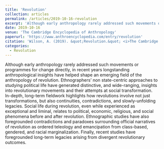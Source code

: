 ```yaml
---
title: 'Revolution'
collection: articles
permalink: /articles/2019-10-16-revolution
excerpt: 'Although early anthropology rarely addressed such movements or programmes for change directly, in recent years longstanding anthropological insights have helped shape an emerging field of the anthropology of revolution..'
date: 2019-10-16
venue: 'The Cambridge Encyclopedia of Anthropology'
paperurl: 'https://www.anthroencyclopedia.com/entry/revolution'
citation: 'Wilson, A. (2019). &quot;Revolution.&quot; <i>The Cambridge Encyclopedia of Anthropology</i>.'
categories:
  - Revolution
---
```


Although early anthropology rarely addressed such movements or programmes for change directly, in recent years longstanding anthropological insights have helped shape an emerging field of the anthropology of revolution. Ethnographers’ non state-centric approaches to studying political life have generated distinctive, and wide-ranging, insights into revolutionary movements and their attempts at social transformation. In-depth, long-term fieldwork highlights how revolutions involve not just transformations, but also continuities, contradictions, and slowly-unfolding legacies. Social life during revolution, even while experienced as exceptional and liminal, relates to political, economic, religious, and social phenomena before and after revolution. Ethnographic studies have also foregrounded contradictions and paradoxes surrounding official narratives of revolution as ordered teleology and emancipation from class-based, gendered, and racial marginalization. Finally, recent studies have foregrounded long-term legacies arising from divergent revolutionary outcomes.
